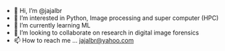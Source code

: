 - 👋 Hi, I’m @jajalbr
- 👀 I’m interested in Python, Image processing and super computer (HPC)
- 🌱 I’m currently learning ML
- 💞️ I’m looking to collaborate on research in digital image forensics
- 📫 How to reach me ... jajalbr@yahoo.com

<!---
jajalbr/jajalbr is a ✨ special ✨ repository because its `README.md` (this file) appears on your GitHub profile.
You can click the Preview link to take a look at your changes.
--->
